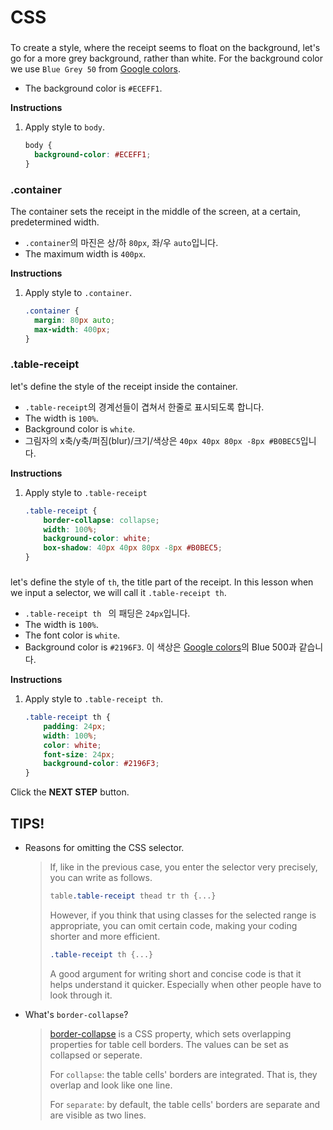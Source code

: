 # CSS
### <body>
To create a style, where the receipt seems to float on the background, let's go for a more grey background, rather than white. For the background color we use `Blue Grey 50` from [Google colors][999]. 
* The background color is `#ECEFF1`.

**Instructions**
1. Apply style to `body`.
    ```css
    body {
      background-color: #ECEFF1;
    }
    ```



### .container
The container sets the receipt in the middle of the screen, at a certain, predetermined width. 
* `.container`의 마진은 상/하 `80px`, 좌/우 `auto`입니다.
* The maximum width is `400px`.

**Instructions**
1. Apply style to `.container`.
    ```css
    .container {
      margin: 80px auto;
      max-width: 400px;
    }
    ```



### .table-receipt

let's define the style of the receipt inside the container. 
* `.table-receipt`의 경계선들이 겹쳐서 한줄로 표시되도록 합니다. 
* The width is `100%`.
* Background color is `white`.
* 그림자의 x축/y축/퍼짐(blur)/크기/색상은 `40px 40px 80px -8px #B0BEC5`입니다.

**Instructions**
1. Apply style to `.table-receipt`
    ```css
    .table-receipt {
    	border-collapse: collapse;
    	width: 100%;
    	background-color: white;
    	box-shadow: 40px 40px 80px -8px #B0BEC5;
    }
    ```



### <th> 
let's define the style of `th`, the title part of the receipt. In this lesson when we input a selector, we will call it `.table-receipt th`. 
* `.table-receipt th ` 의 패딩은 `24px`입니다.
* The width is `100%`.
* The font color is `white`.
* Background color is `#2196F3`. 이 색상은 [Google colors][999]의 Blue 500과 같습니다.

**Instructions**
1. Apply style to `.table-receipt th`.

    ```css
    .table-receipt th {
    	padding: 24px;
    	width: 100%;
    	color: white;
    	font-size: 24px;
    	background-color: #2196F3;
    }
    ```


Click the **NEXT STEP** button.

 


## TIPS! 
* Reasons for omitting the CSS selector. 
    > If, like in the previous case, you enter the selector very precisely, you can write as follows.   
    > ```css
    > table.table-receipt thead tr th {...}
    > ```
    > However, if you think that using classes for the selected range is appropriate, you can omit certain code, making your coding shorter and more efficient. 
    > ```css
    > .table-receipt th {...}
    > ```
    > A good argument for writing short and concise code is that it helps understand it quicker. Especially when other people have to look through it.
* What's `border-collapse`?

    > [border-collapse][2] is a CSS property, which sets overlapping properties for table cell borders. The values can be set as collapsed or seperate. 
    >
    > For `collapse`: the table cells' borders are integrated. That is, they overlap and look like one line. 
    >
    > For `separate`: by default, the table cells' borders are separate and are visible as two lines. 

[1]: https://www.w3schools.com/cssref/css_selectors.asp
[2]: https://www.w3schools.com/CSSref/tryit.asp?filename=trycss_border-collapse
[999]: https://material.io/design/color/#color-usage-palettes